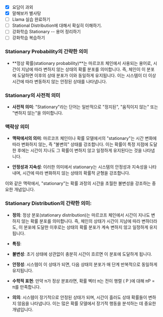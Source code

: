 - [x] 요담이 과외
- [x] 말해보카 별사탕
- [ ] Llama 실습 완료하기
- [ ] Stational Distribution에 대해서 확실히 이해하기.
- [ ] 강화학습 Stationary -- 용어 정리하기
- [ ] 강화학습 복습하기
### Stationary Probability의 간략한 의미

- **정상 확률(stationary probability)**는 마르코프 체인에서 사용되는 용어로, 시간이 지남에 따라 변하지 않는 상태의 확률 분포를 의미합니다. 즉, 체인이 이 분포에 도달하면 이후의 상태 분포가 이와 동일하게 유지됩니다. 이는 시스템이 더 이상 시간에 따라 변동하지 않는 안정된 상태를 나타냅니다.

### Stationary의 사전적 의미

- **사전적 의미**: "Stationary"라는 단어는 일반적으로 "정지된", "움직이지 않는" 또는 "변하지 않는"을 의미합니다.

### 맥락상 의미

- **맥락에서의 의미**: 마르코프 체인이나 확률 모델에서의 "stationary"는 시간 변화에 따라 변화하지 않는, 즉 "불변의" 상태를 강조합니다. 이는 확률이 특정 지점에 도달한 후에는 시간이 지나도 그 확률이 변하지 않고 일정하게 유지된다는 것을 나타냅니다.

- **안정성과 지속성**: 이러한 의미에서 stationary는 시스템의 안정성과 지속성을 나타내며, 시간에 따라 변화하지 않는 상태의 확률적 균형을 강조합니다.

이와 같은 맥락에서, "stationary"는 확률 과정의 시간을 초월한 불변성을 강조하는 중요한 개념입니다.


### Stationary Distribution의 간략한 의미:

- **정의**: 정상 분포(stationary distribution)는 마르코프 체인에서 시간이 지나도 변하지 않는 확률 분포를 의미합니다. 즉, 체인의 상태가 시간이 지남에 따라 변하더라도, 이 분포에 도달한 이후로는 상태의 확률 분포가 계속 변하지 않고 일정하게 유지됩니다.

- **특징**:

- **불변성**: 초기 상태에 상관없이 충분히 시간이 흐르면 이 분포에 도달하게 됩니다.

- **안정성**: 시스템이 이 상태가 되면, 다음 상태의 분포가 매 단계 반복적으로 동일하게 유지됩니다.

- **수학적 표현**: 만약 π가 정상 분포라면, 확률 벡터 π는 전이 행렬 \( P \)에 대해 πP = π를 만족합니다.

- **의의**: 시스템이 장기적으로 안정된 상태가 되며, 시간이 흘러도 상태 확률들이 변하지 않음을 나타냅니다. 이는 많은 확률 모델에서 장기적 행동을 분석하는 데 중요한 개념입니다.
